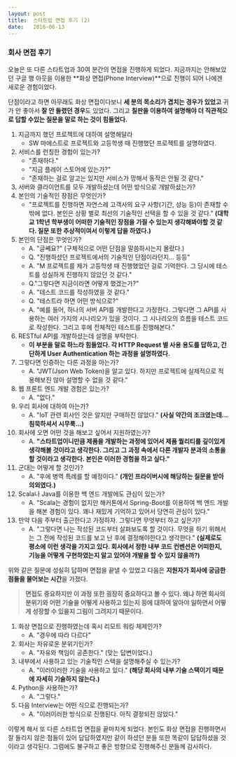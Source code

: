 ```yaml
---
layout: post
title:  스타트업 면접 후기 (2)
date:   2016-06-13
---
```


### 회사 면접 후기

오늘은 또 다른 스타트업과 30여 분간의 면접을 진행하게 되었다. 지금까지는 안해보았던 구글 행 아웃을 이용한 **화상 면접(Phone Interview)**으로 진행이 되어 나에겐 새로운 경험이었다.

단점이라고 하면 아무래도 화상 면접이다보니 **세 분의 목소리가 겹치는 경우가 있었고** 귀가 안 좋아서 **잘 안 들렸던 경우**도 있었다. 그리고 **칠판을 이용하여 설명해야 더 직관적으로 답할 수있는 질문을 말로 하는 것이 힘들었다.**

1. 지금까지 했던  프로젝트에 대하여 설명해달라
	- SW 마에스트로 프로젝트와 고등학생 때 진행했던 프로젝트를 설명하였다.
2. 서비스를 런칭한 경험이 있는가?
	- "존재하다."
	- "지금 플레이 스토어에 있는가?"
	- "존재하는 걸로 알고는 있지만 서비스가 망해서 동작은 안될 것 같다."
3. 서버와 클라이언트를 모두 개발하셨는데 어떤 방식으로 개발하셨는가?
4. 본인의 기술적인 장점은 무엇인가?
	- "프로젝트를 진행하면 자연스레 고객사의 요구 사항(기간, 성능 등)이 존재할 수 밖에 없다. 본인은 상황 별로 최선의 기술적인 선택을 할 수 있을 것 같다." **(대학교 1학년 학부생이 어떠한 기술적인 장점을 가질 수 있는지 생각해봐야할 것 같다. 질문 또한 추상적이여서 이렇게 답을 하였다.)**
5. 본인의 단점은 무엇인가?
	- A. "글쎼요?" (구체적으로 어떤 단점을 말씀하시는지 몰랐다.)
	- Q. "진행하셨던 프로젝트에서의 기술적인 단점이라던지... 등등"
	- A. "M 프로젝트를 제가 고등학생 때 진행했었던 걸로 기억한다. 그 당시에 테스트를 성실하게 진행하지 않았던 것 같다."
	- Q."그렇다면 지금이라면 어떻게 했겠는가?"
	- A. "테스트 코드를 작성하였을 것 같다."
	- Q. "테스트라 하면 어떤 방식으로?"
	- A. "예를 들어, 하나의 서버 API를 개발한다고 가정한다. 그렇다면 그 API를 사용하는 여러 가지의 시나리오가 있을 것이다. 그 시나리오의 흐름을 테스트 코드로 작성한다. 그리고 후에 전체적인 테스트를 진행해본다."
6. RESTful API를 개발하셨는데 설명을 부탁한다.
	- **이 부분을 말로 하느라 힘들었다. 각 HTTP Request 별 사용 용도를 답하고, 간단하게 User Authentication 하는 과정을 설명하였다.**
7. 그렇다면 인증하는 다른 과정을 아는가?
	- A. "JWT(Json Web Token)을 알고 있다. 하지만 프로젝트에 실제적으로 적용해보진 않아 설명할 수 없을 것 같다."
8. 웹 프론트 엔드 개발 경험은 있는가?
	- A. "없다."
9. 우리 회사에 대하여 아는가?
	- A. "IoT 관련 회사인 것은 알지만 구매하진 않았다." **(사실 약간의 조크였는데... 침묵하셔서 시무룩...)**
10. 회사에 오면 어떤 것을 해보고 싶어서 지원하였는가?
	- A. **"스타트업이니만큼 제품을 개발하는 과정에 있어서 제품 퀄리티를 깊이있게 생각해볼 것이라고 생각한다. 그리고 그 과정 속에서 다른 개발자 분과의 소통을 할 것이라고 생각한다. 본인은 이러한 경험을 하고 싶다."**
11. 군대는 어떻게 할 것인가?
	- A. "후에 병역 특례를 할 예정이다." **(개인 프라이버시에 해당하는 질문을 받아 의외였다.)**
12. Scala나 Java를 이용한 백 엔드 개발에도 관심이 있는가?
	- A. "Scala는 경험이 없지만 해커톤에서 Spring-Boot를 이용하여 백 엔드 개발을 해본 경험이 있다. 꽤나 재밌게 기억하고 있어서 당연히 관심이 있다."
13. 만약 다음 주부터 출근한다고 가정하자. 그렇다면 무엇부터 하고 싶은가?
	- A. "그렇다면 나는 작성된 코드부터 살펴보도록 할 것이다. 무엇을 하기 위해서는 그 전에 작성된 코드를 보고 난 후에 결정해야한다고 생각한다." **(실제로도 평소에 이런 생각을 가지고 있다. 회사에서 정한 내부 코드 컨벤션은 어떠한지, 기능을 어떻게 구현하였는지 알고 있어야 개발을 할 수 있지 않을까?)**

위와 같은 질문에 성실히 답하며 면접을 끝낼 수 있었고 다음은 **지원자가 회사에 궁금한 점들을 물어보는 시간**을 가졌다.

> **면접도 중요하지만 이 과정 또한 굉장히 중요하다고 볼 수 있다. 왜냐 하면 회사의 분위기와 어떤 기술을 어떻게 사용하고 있는지 등에 대하여 알아야 일하면서 어떻게 성장할 수 있을지 그림이 그려지기 때문이다.**

1. 화상 면접으로 진행하였는데 혹시 리모트 워킹 체제인가?
	- A. "경우에 따라 다르다"
2. 회사는 자유로운 분위기인가?
	- A. "자유와 책임이 공존한다." (맞는 답변이었다.)
3. 내부에서 사용하고 있는 기술적인 스택을 설명해주실 수 있는가?
	- A. "이러이러한 기술을 사용하고 있다." **(해당 회사의 내부 기술 스택이기 때문에 자세히 기술하지 않는다.)**
4. Python을 사용하는가?
	- A. "그렇다."
5. 다음 Interview는 어떤 식으로 진행되는가?
	- A. "이러이러한 방식으로 진행된다. 아직 결정되진 않았다."

이렇게 해서 또 다른 스타트업 면접을 끝마치게 되었다. 본인도 화상 면접을 진행하면서 잘 들리지 않은 점들이 있어 답답하였지만 같이 하셨던 분들 또한 똑같이 답답하셨을 것이라고 생각된다. 그럼에도 불구하고 좋은 방향으로 진행해주신 분들께 감사하다.